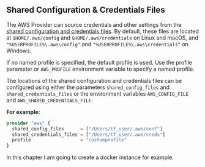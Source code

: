 ## Shared Configuration & Credentials Files

The AWS Provider can source credentials and other settings from the [shared configuration and credentials files](https://docs.aws.amazon.com/cli/latest/userguide/cli-configure-files.html). 
By default, these files are located at `$HOME/.aws/config` and `$HOME/.aws/credentials` on Linux and macOS, and 
`"%USERPROFILE%\.aws\config"` and `"%USERPROFILE%\.aws\credentials"` on Windows.

If no named profile is specified, the default profile is used. Use the profile parameter or `AWS_PROFILE` environment variable to specify a named profile.

The locations of the shared configuration and credentials files can be configured using either the parameters `shared_config_files` and `shared_credentials_files` or the environment variables `AWS_CONFIG_FILE` and `AWS_SHARED_CREDENTIALS_FILE`.

**For example:**

```terraform
provider "aws" {
  shared_config_files      = ["/Users/tf_user/.aws/conf"]
  shared_credentials_files = ["/Users/tf_user/.aws/creds"]
  profile                  = "customprofile"
}
```

In this chapter I am going to create a docker instance for example.